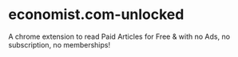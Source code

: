 # economist.com-unlocked
A chrome extension to read Paid Articles for Free &amp; with no Ads, no subscription, no memberships!
